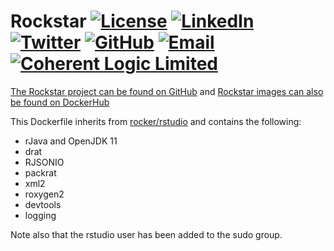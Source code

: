 # Rockstar [![License](http://img.shields.io/badge/license-LGPL-brightgreen.svg?style=flat)](http://www.gnu.org/licenses/lgpl-3.0.html) [![LinkedIn](https://raw.githubusercontent.com/thospfuller/awesome-backlinks/master/images/linkedin_32.png)](https://www.linkedin.com/in/thomasfuller/) [![Twitter](https://raw.githubusercontent.com/thospfuller/awesome-backlinks/master/images/twitter_32.png)](https://twitter.com/ThosPFuller) [![GitHub](https://raw.githubusercontent.com/thospfuller/awesome-backlinks/master/images/github_32.png)](https://github.com/thospfuller) [![Email](https://raw.githubusercontent.com/thospfuller/awesome-backlinks/master/images/email_32.png)](http://eepurl.com/b5jPPj) [![Coherent Logic Limited](https://github.com/thospfuller/awesome-backlinks/blob/master/images/CLSocialIconDarkBlue.png?raw=true)](https://coherentlogic.com?utm_source=rockstar)

[The Rockstar project can be found on GitHub](https://github.com/thospfuller/rockstar) and [Rockstar images can also be found on DockerHub](https://hub.docker.com/repository/docker/thospfuller/rockstar-rstudio)

This Dockerfile inherits from [rocker/rstudio](https://hub.docker.com/r/rocker/rstudio/) and contains the following:
- rJava and OpenJDK 11
- drat
- RJSONIO
- packrat
- xml2
- roxygen2
- devtools
- logging

Note also that the rstudio user has been added to the sudo group.
